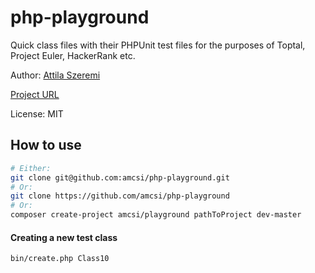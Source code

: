 # php-playground

Quick class files with their PHPUnit test files for the purposes of Toptal, Project Euler, HackerRank etc.

Author: [Attila Szeremi](https://github.com/amcsi)

[Project URL ](https://github.com/amcsi/php-playground)

License: MIT

## How to use

```sh
# Either:
git clone git@github.com:amcsi/php-playground.git
# Or:
git clone https://github.com/amcsi/php-playground
# Or:
composer create-project amcsi/playground pathToProject dev-master
```

#### Creating a new test class

```sh
bin/create.php Class10
```
